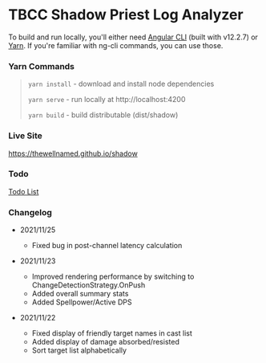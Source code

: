 # TBCC Shadow Priest Log Analyzer

To build and run locally, you'll either need [Angular CLI](https://github.com/angular/angular-cli) (built with v12.2.7)
or [Yarn](https://yarnpkg.com/). If you're familiar with ng-cli commands, you can use those.

### Yarn Commands

> `yarn install` - download and install node dependencies
> 
> `yarn serve`   - run locally at http://localhost:4200
> 
> `yarn build`   - build distributable (dist/shadow)

### Live Site

https://thewellnamed.github.io/shadow

### Todo

[Todo List](TODO.md)

### Changelog

- 2021/11/25
  - Fixed bug in post-channel latency calculation


- 2021/11/23
  - Improved rendering performance by switching to ChangeDetectionStrategy.OnPush
  - Added overall summary stats
  - Added Spellpower/Active DPS

- 2021/11/22
  - Fixed display of friendly target names in cast list
  - Added display of damage absorbed/resisted
  - Sort target list alphabetically
